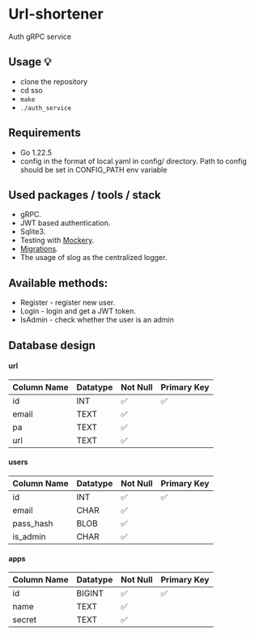 # Url-shortener

Auth gRPC service

## Usage 💡

- clone the repository
- cd sso
- `make`
- `./auth_service`

## Requirements

- Go 1.22.5
- config in the format of local.yaml in config/ directory. Path to config should be set in CONFIG_PATH env variable

## Used packages / tools / stack

- gRPC.
- JWT based authentication.
- Sqlite3.
- Testing with [Mockery](https://github.com/vektra/mockery).
- [Migrations](https://github.com/golang-migrate/migrate).
- The usage of slog as the centralized logger.

## Available methods:

- Register - register new user.
- Login - login and get a JWT token.
- IsAdmin - check whether the user is an admin

##  Database design

#### url

| Column Name    | Datatype  | Not Null | Primary Key |
|----------------|-----------|----------|-------------|
| id             | INT      | ✅        | ✅           |
| email          | TEXT      | ✅        |             |
| pa          | TEXT      | ✅        |             |
| url         | TEXT      | ✅        |             |

#### users

| Column Name    | Datatype  | Not Null | Primary Key |
|----------------|-----------|----------|-------------|
| id             | INT      | ✅        | ✅           |
| email          | CHAR      | ✅        |             |
| pass_hash          | BLOB      | ✅        |             |
| is_admin          | CHAR      | ✅        |             |

#### apps

| Column Name    | Datatype  | Not Null | Primary Key |
|----------------|-----------|----------|-------------|
| id             | BIGINT      | ✅        | ✅           |
| name          | TEXT      | ✅        |             |
| secret         | TEXT      | ✅        |             |